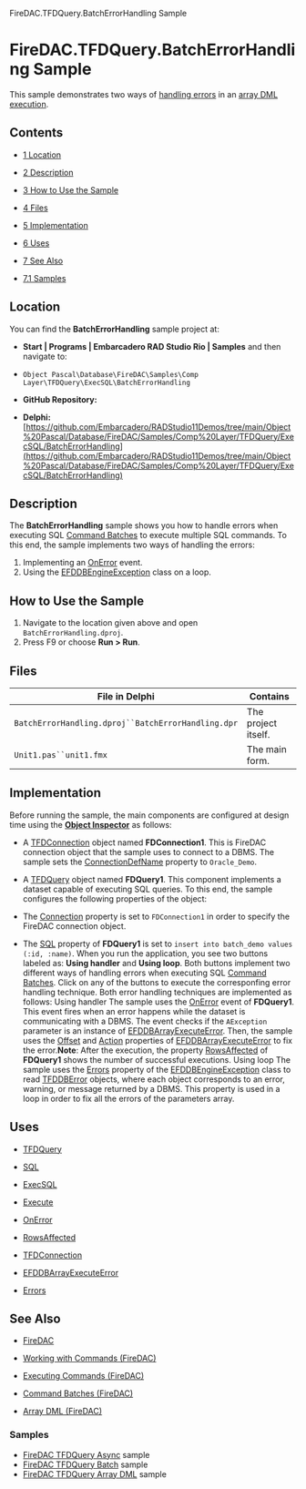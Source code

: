FireDAC.TFDQuery.BatchErrorHandling Sample[]()
# FireDAC.TFDQuery.BatchErrorHandling Sample 


This sample demonstrates two ways of [handling errors](http://docwiki.embarcadero.com/RADStudio/en/Array_DML_(FireDAC)#Error_handling) in an [array DML execution](http://docwiki.embarcadero.com/RADStudio/en/Array_DML_(FireDAC)).
## Contents



* [1 Location](#Location)
* [2 Description](#Description)
* [3 How to Use the Sample](#How_to_Use_the_Sample)
* [4 Files](#Files)
* [5 Implementation](#Implementation)
* [6 Uses](#Uses)
* [7 See Also](#See_Also)

* [7.1 Samples](#Samples)


## Location 

You can find the **BatchErrorHandling** sample project at:
* **Start | Programs | Embarcadero RAD Studio Rio | Samples** and then navigate to:

* `Object Pascal\Database\FireDAC\Samples\Comp Layer\TFDQuery\ExecSQL\BatchErrorHandling`

* **GitHub Repository:**

* **Delphi:**[https://github.com/Embarcadero/RADStudio11Demos/tree/main/Object%20Pascal/Database/FireDAC/Samples/Comp%20Layer/TFDQuery/ExecSQL/BatchErrorHandling](https://github.com/Embarcadero/RADStudio11Demos/tree/main/Object%20Pascal/Database/FireDAC/Samples/Comp%20Layer/TFDQuery/ExecSQL/BatchErrorHandling)

## Description 

The **BatchErrorHandling** sample shows you how to handle errors when executing SQL [Command Batches](http://docwiki.embarcadero.com/RADStudio/en/Command_Batches_(FireDAC)) to execute multiple SQL commands. To this end, the sample implements two ways of handling the errors:
1.  Implementing an [OnError](http://docwiki.embarcadero.com/Libraries/en/FireDAC.Comp.Client.TFDQuery.OnError) event.
2.  Using the [EFDDBEngineException](http://docwiki.embarcadero.com/Libraries/en/FireDAC.Stan.Error.EFDDBEngineException) class on a loop.

## How to Use the Sample 


1.  Navigate to the location given above and open `BatchErrorHandling.dproj`.
2.  Press F9 or choose **Run > Run**.

## Files 



| File in Delphi                                   | Contains          |
|--------------------------------------------------|-------------------|
|`BatchErrorHandling.dproj``BatchErrorHandling.dpr`|The project itself.|
|`Unit1.pas``unit1.fmx`                            |The main form.     |


## Implementation 

Before running the sample, the main components are configured at design time using the **[Object Inspector](http://docwiki.embarcadero.com/RADStudio/en/Object_Inspector)** as follows:
*  A [TFDConnection](http://docwiki.embarcadero.com/Libraries/en/FireDAC.Comp.Client.TFDConnection) object named **FDConnection1**. This is FireDAC connection object that the sample uses to connect to a DBMS. The sample sets the [ConnectionDefName](http://docwiki.embarcadero.com/Libraries/en/FireDAC.Comp.Client.TFDCustomConnection.ConnectionDefName) property to `Oracle_Demo`.

*  A [TFDQuery](http://docwiki.embarcadero.com/Libraries/en/FireDAC.Comp.Client.TFDQuery) object named **FDQuery1**. This component implements a dataset capable of executing SQL queries. To this end, the sample configures the following properties of the object:

*  The [Connection](http://docwiki.embarcadero.com/Libraries/en/FireDAC.Comp.Client.TFDRdbmsDataSet.Connection) property is set to `FDConnection1` in order to specify the FireDAC connection object.
*  The [SQL](http://docwiki.embarcadero.com/Libraries/en/FireDAC.Comp.Client.TFDCustomQuery.SQL) property of **FDQuery1** is set to `insert into batch_demo values (:id, :name)`.
When you run the application, you see two buttons labeled as: **Using handler** and **Using loop**. Both buttons implement two different ways of handling errors when executing SQL [Command Batches](http://docwiki.embarcadero.com/RADStudio/en/Command_Batches_(FireDAC)). Click on any of the buttons to execute the corresponfing error handling technique. Both error handling techniques are implemented as follows: Using handler The sample uses the [OnError](http://docwiki.embarcadero.com/Libraries/en/FireDAC.Comp.Client.TFDQuery.OnError) event of **FDQuery1**. This event fires when an error happens while the dataset is communicating with a DBMS. The event checks if the `AException` parameter is an instance of [EFDDBArrayExecuteError](http://docwiki.embarcadero.com/Libraries/en/FireDAC.Stan.Error.EFDDBArrayExecuteError). Then, the sample uses the [Offset](http://docwiki.embarcadero.com/Libraries/en/FireDAC.Stan.Error.EFDDBArrayExecuteError.Offset) and [Action](http://docwiki.embarcadero.com/Libraries/en/FireDAC.Stan.Error.EFDDBArrayExecuteError.Action) properties of [EFDDBArrayExecuteError](http://docwiki.embarcadero.com/Libraries/en/FireDAC.Stan.Error.EFDDBArrayExecuteError) to fix the error.**Note**: After the execution, the property [RowsAffected](http://docwiki.embarcadero.com/Libraries/en/FireDAC.Comp.Client.TFDRdbmsDataSet.RowsAffected) of **FDQuery1** shows the number of successful executions. Using loop The sample uses the [Errors](http://docwiki.embarcadero.com/Libraries/en/FireDAC.Stan.Error.EFDDBEngineException.Errors) property of the [EFDDBEngineException](http://docwiki.embarcadero.com/Libraries/en/FireDAC.Stan.Error.EFDDBEngineException) class to read [TFDDBError](http://docwiki.embarcadero.com/Libraries/en/FireDAC.Stan.Error.TFDDBError) objects, where each object corresponds to an error, warning, or message returned by a DBMS. This property is used in a loop in order to fix all the errors of the parameters array.
## Uses 


* [TFDQuery](http://docwiki.embarcadero.com/Libraries/en/FireDAC.Comp.Client.TFDQuery)

* [SQL](http://docwiki.embarcadero.com/Libraries/en/FireDAC.Comp.Client.TFDCustomQuery.SQL)
* [ExecSQL](http://docwiki.embarcadero.com/Libraries/en/FireDAC.Comp.Client.TFDCustomQuery.ExecSQL)
* [Execute](http://docwiki.embarcadero.com/Libraries/en/FireDAC.Comp.DataSet.TFDDataSet.Execute)
* [OnError](http://docwiki.embarcadero.com/Libraries/en/FireDAC.Comp.Client.TFDQuery.OnError)
* [RowsAffected](http://docwiki.embarcadero.com/Libraries/en/FireDAC.Comp.Client.TFDRdbmsDataSet.RowsAffected)

* [TFDConnection](http://docwiki.embarcadero.com/Libraries/en/FireDAC.Comp.Client.TFDConnection)
* [EFDDBArrayExecuteError](http://docwiki.embarcadero.com/Libraries/en/FireDAC.Stan.Error.EFDDBArrayExecuteError)

* [Errors](http://docwiki.embarcadero.com/Libraries/en/FireDAC.Stan.Error.EFDDBEngineException.Errors)

## See Also 


* [FireDAC](http://docwiki.embarcadero.com/RADStudio/en/FireDAC)
* [Working with Commands (FireDAC)](http://docwiki.embarcadero.com/RADStudio/en/Working_with_Commands_(FireDAC))

* [Executing Commands (FireDAC)](http://docwiki.embarcadero.com/RADStudio/en/Executing_Commands_(FireDAC))
* [Command Batches (FireDAC)](http://docwiki.embarcadero.com/RADStudio/en/Command_Batches_(FireDAC))
* [Array DML (FireDAC)](http://docwiki.embarcadero.com/RADStudio/en/Array_DML_(FireDAC))

### Samples 


* [FireDAC TFDQuery Async](http://docwiki.embarcadero.com/CodeExamples/en/FireDAC.TFDQuery.Async_Sample) sample
* [FireDAC TFDQuery Batch](http://docwiki.embarcadero.com/CodeExamples/en/FireDAC.TFDQuery.Batch_Sample) sample
* [FireDAC TFDQuery Array DML](http://docwiki.embarcadero.com/CodeExamples/en/FireDAC.TFDQuery.ArrayDML_Sample) sample





